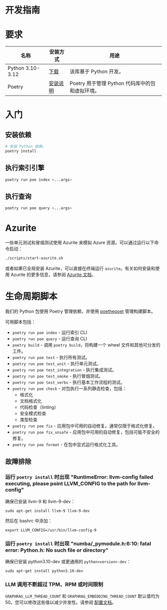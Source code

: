 # 开发指南

# 要求

| 名称                | 安装方式                                                     | 用途                                                                               |
| ------------------- | ------------------------------------------------------------ | --------------------------------------------------------------------------------- |
| Python 3.10-3.12    | [下载](https://www.python.org/downloads/)                    | 该库基于 Python 开发。                                                            |
| Poetry              | [安装说明](https://python-poetry.org/docs/#installation)     | Poetry 用于管理 Python 代码库中的包和虚拟环境。                                    |

# 入门

## 安装依赖

```sh
# 安装 Python 依赖。
poetry install
```

## 执行索引引擎

```sh
poetry run poe index <...args>
```

## 执行查询

```sh
poetry run poe query <...args>
```

# Azurite

一些单元测试和冒烟测试使用 Azurite 来模拟 Azure 资源。可以通过运行以下命令启动：

```sh
./scripts/start-azurite.sh
```

或者如果已全局安装 Azurite，可以直接在终端运行 `azurite`。有关如何安装和使用 Azurite 的更多信息，请参阅 [Azurite 文档](https://learn.microsoft.com/en-us/azure/storage/common/storage-use-azurite)。

# 生命周期脚本

我们的 Python 包使用 Poetry 管理依赖，并使用 [poethepoet](https://pypi.org/project/poethepoet/) 管理构建脚本。

可用脚本包括：

- `poetry run poe index` - 运行索引 CLI
- `poetry run poe query` - 运行查询 CLI
- `poetry build` - 调用 `poetry build`，将构建一个 wheel 文件和其他可分发的工件。
- `poetry run poe test` - 执行所有测试。
- `poetry run poe test_unit` - 执行单元测试。
- `poetry run poe test_integration` - 执行集成测试。
- `poetry run poe test_smoke` - 执行冒烟测试。
- `poetry run poe test_verbs` - 执行基本工作流程的测试。
- `poetry run poe check` - 对包执行一系列静态检查，包括：
  - 格式化
  - 文档格式化
  - 代码检查（linting）
  - 安全模式检查
  - 类型检查
- `poetry run poe fix` - 应用包中可用的自动修复。通常仅限于格式化修复。
- `poetry run poe fix_unsafe` - 应用包中可用的自动修复，包括可能不安全的修复。
- `poetry run poe format` - 在包中显式运行格式化工具。

## 故障排除

### 运行 `poetry install` 时出现 "RuntimeError: llvm-config failed executing, please point LLVM_CONFIG to the path for llvm-config"

确保已安装 llvm-9 和 llvm-9-dev：

`sudo apt-get install llvm-9 llvm-9-dev`

然后在 bashrc 中添加：

`export LLVM_CONFIG=/usr/bin/llvm-config-9`

### 运行 `poetry install` 时出现 "numba/_pymodule.h:6:10: fatal error: Python.h: No such file or directory"

确保已安装 python3.10-dev 或更通用的 `python<version>-dev`：

`sudo apt-get install python3.10-dev`

### LLM 调用不断超过 TPM、RPM 或时间限制

`GRAPHRAG_LLM_THREAD_COUNT` 和 `GRAPHRAG_EMBEDDING_THREAD_COUNT` 默认值均为 50。您可以修改这些值以减少并发性。请参阅 [配置文档](config/overview.md)。
